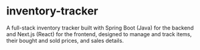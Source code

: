 # inventory-tracker
A full-stack inventory tracker built with Spring Boot (Java) for the backend and Next.js (React) for the frontend, designed to manage and track items, their bought and sold prices, and sales details.
